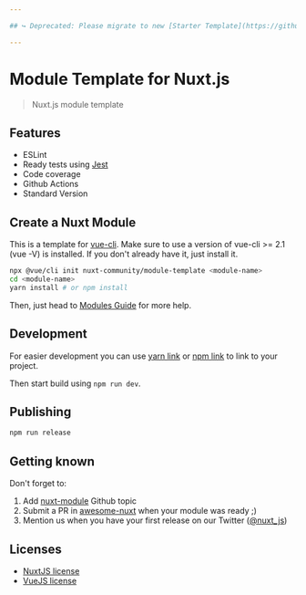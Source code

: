 ```yaml
--- 

## ↪️ Deprecated: Please migrate to new [Starter Template](https://github.com/nuxt/starter/tree/module) using [Module Builder](https://github.com/nuxt/module-builder)

---
```


# Module Template for Nuxt.js

> Nuxt.js module template

## Features

- ESLint
- Ready tests using [Jest](https://facebook.github.io/jest)
- Code coverage
- Github Actions
- Standard Version

## Create a Nuxt Module

This is a template for [vue-cli](https://github.com/vuejs/vue-cli).
Make sure to use a version of vue-cli >= 2.1 (vue -V) is installed.
If you don't already have it, just install it.

```bash
npx @vue/cli init nuxt-community/module-template <module-name>
cd <module-name>
yarn install # or npm install
```

Then, just head to [Modules Guide](https://nuxtjs.org/guide/modules) for more help.

## Development

For easier development you can use [yarn link](https://yarnpkg.com/lang/en/docs/cli/link/) or [npm link](https://docs.npmjs.com/cli/link)
to link to your project.

Then start build using `npm run dev`.

## Publishing

```bash
npm run release
```

## Getting known

Don't forget to:
1. Add [nuxt-module](https://github.com/topics/nuxt-module) Github topic
2. Submit a PR in [awesome-nuxt](https://github.com/nuxt-community/awesome-nuxt) when your module was ready ;)
3. Mention us when you have your first release on our Twitter ([@nuxt_js](https://twitter.com/nuxt_js))


## Licenses

- [NuxtJS license](https://github.com/nuxt/nuxt.js/blob/dev/LICENSE)
- [VueJS license](https://github.com/vuejs/vue/blob/master/LICENSE)
